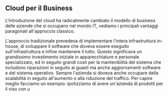 ## Cloud per il Business

L'introduzione del cloud ha radicalmente cambiato il modello di business delle aziende che si occupano nel mondo IT, vediamo i principali vantaggi paragonati all'approccio classico.

L'approccio tradizionale prevedeva di implementare l'intera infrastruttura in-house, di sviluppare il software che doveva essere eseguito sull'infrastruttura e infine mantenere il tutto. 
Questo significava un grandissimo investimento iniziale in apparecchiature e personale specializzato, ed in seguito grandi costi per la mantenibilità del sistema che includono riparazioni in seguito ai guasti ma anche aggiornamenti software e del sistema operativo.
Sempre l'azienda si doveva anche occupare della scalabilità in seguito all'aumento o alla riduzione del traffico. Per capire meglio facciamo un esempio: ipotizziamo di avere un'azienda di prodotti per il viso con u